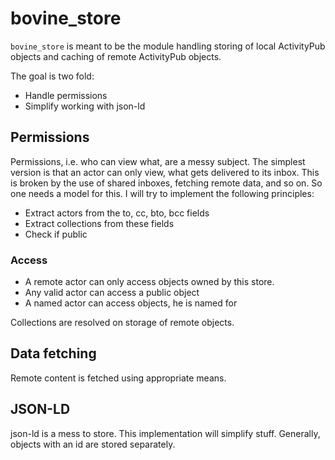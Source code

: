 # bovine_store

`bovine_store` is meant to be the module handling storing of
local ActivityPub objects and caching of remote ActivityPub
objects.

The goal is two fold:

- Handle permissions
- Simplify working with json-ld

## Permissions

Permissions, i.e. who can view what, are a messy subject.
The simplest version is that an actor can only view, what
gets delivered to its inbox. This is broken by the use
of shared inboxes, fetching remote data, and so on. So one
needs a model for this. I will try to implement the following
principles:

- Extract actors from the to, cc, bto, bcc fields
- Extract collections from these fields
- Check if public

### Access

- A remote actor can only access objects owned by this store.
- Any valid actor can access a public object
- A named actor can access objects, he is named for

Collections are resolved on storage of remote objects.

## Data fetching

Remote content is fetched using appropriate means.

## JSON-LD

json-ld is a mess to store. This implementation will simplify stuff. Generally, objects with an id are stored
separately.
